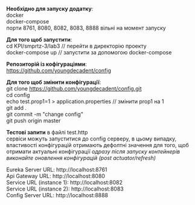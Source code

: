 **Необхідно для запуску додатку**:  
docker  
docker-compose  
порти 8761, 8080, 8082, 8083, 8888 вільні на момент запуску

**Для того щоб запустити**:  
cd KPI/smprtz-3/lab3 // перейти в директорію проекту  
docker-compose up // запустити за допомогою docker-compose  

**Репозиторій із кофігураціями**:  
https://github.com/youngdecadent/config 

**Для того щоб змінити конфігурації**:  
git clone https://github.com/youngdecadent/config.git  
cd config  
echo test.prop1=1 > application.properties // змінити prop1 на 1  
git add .  
git commit -m "change config"  
git push origin master  

**Тестові запити** в файлі test.http  
сервіси можуть запуститися до config серверу, в цьому випадку, властивості конфігурацій отримають дефолтні значення
для того, щоб отримати актуальні конфігурації *одразу після запуску контейнерів виконайте оновлення конфігурацій (post actuator/refresh)* 

Eureka Server URL: http://localhost:8761  
Api Gateway URL: http://localhost:8080  
Service URL (instance 1): http://localhost:8082  
Service URL (instance 2): http://localhost:8083  
Config Server URL: http://localhost:8888  
